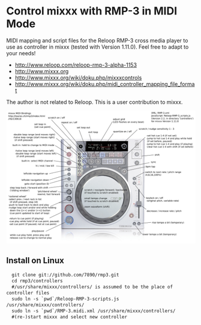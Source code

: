 Control mixxx with RMP-3 in MIDI Mode
=====================================

MIDI mapping and script files for the Reloop RMP-3 cross media player to use as controller in mixxx (tested with Version 1.11.0).
Feel free to adapt to your needs!

* http://www.reloop.com/reloop-rmp-3-alpha-1153
* http://www.mixxx.org
* http://www.mixxx.org/wiki/doku.php/mixxxcontrols
* http://www.mixxx.org/wiki/doku.php/midi_controller_mapping_file_format

The author is not related to Reloop. This is a user contribution to mixxx.

![Bindings](reloop-rmp3-bindings-for-mixxx.png)

Install on Linux
----------------

```
  git clone git://github.com/7890/rmp3.git
  cd rmp3/controllers
  #/usr/share/mixxx/controllers/ is assumed to be the place of controller files
  sudo ln -s `pwd`/Reloop-RMP-3-scripts.js /usr/share/mixxx/controllers/
  sudo ln -s `pwd`/RMP-3.midi.xml /usr/share/mixxx/controllers/
  #(re-)start mixxx and select new controller
```
